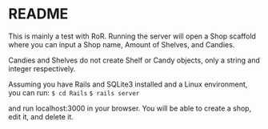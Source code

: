 # README

This is mainly a test with RoR. Running the server will open a Shop scaffold where you can input a Shop name, Amount of Shelves, and Candies.

Candies and Shelves do not create Shelf or Candy objects, only a string and integer respectively.

Assuming you have Rails and SQLite3 installed and a Linux environment, you can run:
`$ cd Rails`
`$ rails server`

and run localhost:3000 in your browser. You will be able to create a shop, edit it, and delete it.
